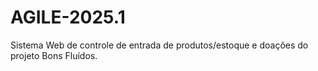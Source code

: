 # AGILE-2025.1
Sistema Web de controle de entrada de produtos/estoque e doações do projeto Bons Fluídos.
